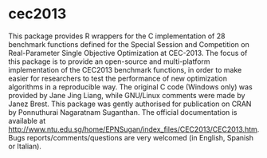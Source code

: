 # cec2013

This package provides R wrappers for the C implementation of 28 benchmark functions defined for the Special Session and Competition on Real-Parameter Single Objective Optimization at CEC-2013. The focus of this package is to provide an open-source and multi-platform implementation of the CEC2013 benchmark functions, in order to make easier for researchers to test the performance of new optimization algorithms in a reproducible way. The original C code (Windows only) was provided by Jane Jing Liang, while GNU/Linux comments were made by Janez Brest. This package was gently authorised for publication on CRAN by Ponnuthurai Nagaratnam Suganthan. The official documentation is available at http://www.ntu.edu.sg/home/EPNSugan/index_files/CEC2013/CEC2013.htm. Bugs reports/comments/questions are very welcomed (in English, Spanish or Italian).
